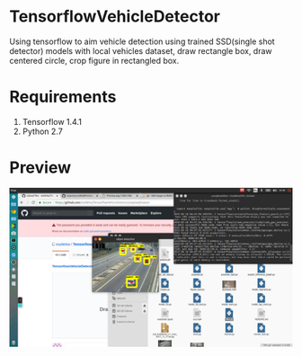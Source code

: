 # TensorflowVehicleDetector
Using tensorflow to aim vehicle detection using trained SSD(single shot detector) models with local vehicles dataset, draw rectangle box, draw centered circle, crop figure in rectangled box.

# Requirements
1. Tensorflow 1.4.1
2. Python 2.7

# Preview
![Hasil kak](https://raw.githubusercontent.com/muhkhoi/TensorflowVehicleDetector/master/Screenshot%20from%202019-04-18%2004-48-09.png)

